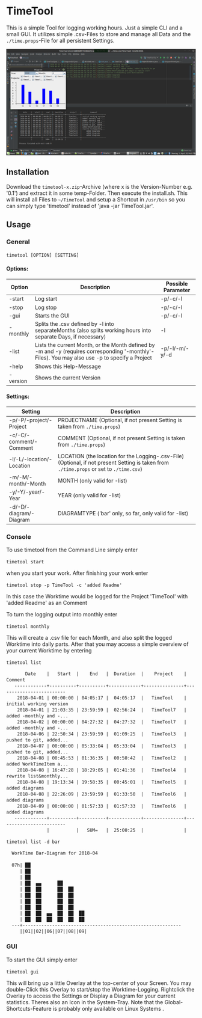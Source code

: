 # TimeTool
This is a simple Tool for logging working hours. Just a simple CLI and a small GUI. It utilizes simple .csv-Files 
to store and manage all Data and the `./time.props`-File for all persistent Settings.

![alt text](https://github.com/Lukas-Arts/TimeTool/blob/master/Screenshot-v.0.3.png "Screenshot v.0.3")

## Installation

Download the `timetool-x.zip`-Archive (where x is the Version-Number e.g. '0.1') and extract it in some temp-Folder. Then execute the install.sh. This will install all Files to `~/TimeTool` and setup a Shortcut in `/usr/bin` so you can simply type 'timetool' instead of 'java -jar TimeTool.jar'.

## Usage

### General

`timetool [OPTION] [SETTING]`

#### Options: 

| Option |  Description  | Possible Parameter |
| -------------- | ---------- | -------------------------- |
| -start         | Log start  | -p/-c/-l                   |
| -stop          | Log stop   | -p/-c/-l                   |
| -gui           | Starts the GUI | -p/-c/-l                   |
| -monthly       | Splits the .csv defined by -l into separateMonths (also splits working hours into separate Days, if necessary) | -l                   |
| -list          | Lists the current Month, or the Month defined by -m and -y (requires corresponding '-monthly'-Files). You may also use -p to specify a Project | -p/-l/-m/-y/-d             |
| -help          | Shows this Help-Message |                            |
| -version       | Shows the current Version |                            |
        
#### Settings: 

| Setting | Description  |
| --------- | --------- |
| -p/-P/-project/-Project | PROJECTNAME (Optional, if not present Setting is taken from `./time.props`) |
| -c/-C/-comment/-Comment | COMMENT (Optional, if not present Setting is taken from `./time.props`) |
| -l/-L/-location/-Location | LOCATION (the location for the Logging-.csv-File) (Optional, if not present Setting is taken from `./time.props` or set to `./time.csv`) |
| -m/-M/-month/-Month | MONTH (only valid for -list) |
| -y/-Y/-year/-Year | YEAR (only valid for -list) |
| -d/-D/-diagram/-Diagram | DIAGRAMTYPE ('bar' only, so far, only valid for -list) |

### Console 

To use timetool from the Command Line simply enter

`timetool start`

when you start your work. After finishing your work enter

`timetool stop -p TimeTool -c 'added Readme'`

In this case the Worktime would be logged for the Project 'TimeTool' with 'added Readme' as an Comment

To turn the logging output into monthly enter

`timetool monthly`

This will create a .csv file for each Month, and also split the logged Worktime into daily parts.
After that you may access a simple overview of your current Worktime by entering

`timetool list`

```
       Date    |   Start  |    End   |  Duration  |    Project    |         Comment         
   ------------+----------+----------+------------+---------------+-------------------------
    2018-04-01 | 00:00:00 | 04:05:17 |  04:05:17  |   TimeTool    | initial working version 
    2018-04-01 | 21:03:35 | 23:59:59 |  02:56:24  |   TimeTool7   | added -monthly and -... 
    2018-04-02 | 00:00:00 | 04:27:32 |  04:27:32  |   TimeTool7   | added -monthly and -... 
    2018-04-06 | 22:50:34 | 23:59:59 |  01:09:25  |   TimeTool3   | pushed to git, added... 
    2018-04-07 | 00:00:00 | 05:33:04 |  05:33:04  |   TimeTool3   | pushed to git, added... 
    2018-04-08 | 00:45:53 | 01:36:35 |  00:50:42  |   TimeTool2   | added WorkTimeItem a... 
    2018-04-08 | 16:47:28 | 18:29:05 |  01:41:36  |   TimeTool4   | rewrite list&monthly... 
    2018-04-08 | 19:13:34 | 19:58:35 |  00:45:01  |   TimeTool5   |     added diagrams      
    2018-04-08 | 22:26:09 | 23:59:59 |  01:33:50  |   TimeTool6   |     added diagrams      
    2018-04-09 | 00:00:00 | 01:57:33 |  01:57:33  |   TimeTool6   |     added diagrams      
   ------------+----------+----------+------------+---------------+-------------------------
               |          |   SUM=   |  25:00:25  |               |                         
```

`timetool list -d bar`
   
```
  WorkTime Bar-Diagram for 2018-04
  
  07h| ██                     
     | ██                     
     | ██                     
     | ██  ▄▄      ██         
     | ██  ██      ██  ██     
     | ██  ██      ██  ██     
     | ██  ██      ██  ██     
     | ██  ██      ██  ██     
     | ██  ██  ▄▄  ██  ██  ██ 
     | ██  ██  ██  ██  ██  ██ 
  ---+-----------------------------------------------------------
     ||01||02||06||07||08||09|
```

### GUI

To start the GUI simply enter

`timetool gui`

This will bring up a little Overlay at the top-center of your Screen. You may double-Click this Overlay to start/stop the Worktime-Logging. Rightclick the Overlay to access the Settings or Display a Diagram for your current statistics. Theres also an Icon in the System-Tray.
Note that the Global-Shortcuts-Feature is probably only available on Linux Systems   .